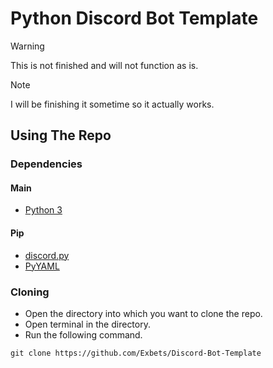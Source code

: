 # Python Discord Bot Template

> [!WARNING]
> This is not finished and will not function as is.

> [!NOTE]
> I will be finishing it sometime so it actually works.

## Using The Repo

### Dependencies

#### Main

* [Python 3](https://www.python.org/downloads/)

#### Pip
* [discord.py](https://pypi.org/project/discord.py/)
* [PyYAML](https://pypi.org/project/PyYAML/)

### Cloning

* Open the directory into which you want to clone the repo.
* Open terminal in the directory.
* Run the following command.
```
git clone https://github.com/Exbets/Discord-Bot-Template
```
